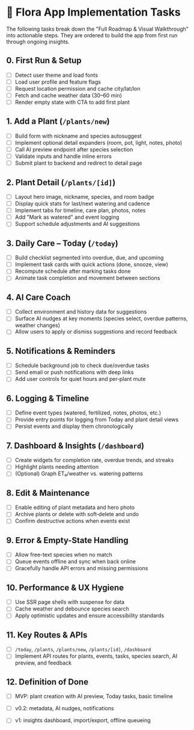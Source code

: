# 🌿 Flora App Implementation Tasks

The following tasks break down the "Full Roadmap & Visual Walkthrough" into actionable steps. They are ordered to build the app from first run through ongoing insights.

## 0. First Run & Setup
- [ ] Detect user theme and load fonts
- [ ] Load user profile and feature flags
- [ ] Request location permission and cache city/lat/lon
- [ ] Fetch and cache weather data (30–60 min)
- [ ] Render empty state with CTA to add first plant

## 1. Add a Plant (`/plants/new`)
- [ ] Build form with nickname and species autosuggest
- [ ] Implement optional detail expanders (room, pot, light, notes, photo)
- [ ] Call AI preview endpoint after species selection
- [ ] Validate inputs and handle inline errors
- [ ] Submit plant to backend and redirect to detail page

## 2. Plant Detail (`/plants/[id]`)
- [ ] Layout hero image, nickname, species, and room badge
- [ ] Display quick stats for last/next watering and cadence
- [ ] Implement tabs for timeline, care plan, photos, notes
- [ ] Add "Mark as watered" and event logging
- [ ] Support schedule adjustments and AI suggestions

## 3. Daily Care – Today (`/today`)
- [ ] Build checklist segmented into overdue, due, and upcoming
- [ ] Implement task cards with quick actions (done, snooze, view)
- [ ] Recompute schedule after marking tasks done
- [ ] Animate task completion and movement between sections

## 4. AI Care Coach
- [ ] Collect environment and history data for suggestions
- [ ] Surface AI nudges at key moments (species select, overdue patterns, weather changes)
- [ ] Allow users to apply or dismiss suggestions and record feedback

## 5. Notifications & Reminders
- [ ] Schedule background job to check due/overdue tasks
- [ ] Send email or push notifications with deep links
- [ ] Add user controls for quiet hours and per‑plant mute

## 6. Logging & Timeline
- [ ] Define event types (watered, fertilized, notes, photos, etc.)
- [ ] Provide entry points for logging from Today and plant detail views
- [ ] Persist events and display them chronologically

## 7. Dashboard & Insights (`/dashboard`)
- [ ] Create widgets for completion rate, overdue trends, and streaks
- [ ] Highlight plants needing attention
- [ ] (Optional) Graph ET₀/weather vs. watering patterns

## 8. Edit & Maintenance
- [ ] Enable editing of plant metadata and hero photo
- [ ] Archive plants or delete with soft‑delete and undo
- [ ] Confirm destructive actions when events exist

## 9. Error & Empty-State Handling
- [ ] Allow free-text species when no match
- [ ] Queue events offline and sync when back online
- [ ] Gracefully handle API errors and missing permissions

## 10. Performance & UX Hygiene
- [ ] Use SSR page shells with suspense for data
- [ ] Cache weather and debounce species search
- [ ] Apply optimistic updates and ensure accessibility standards

## 11. Key Routes & APIs
- [ ] `/today`, `/plants`, `/plants/new`, `/plants/[id]`, `/dashboard`
- [ ] Implement API routes for plants, events, tasks, species search, AI preview, and feedback

## 12. Definition of Done
- [ ] MVP: plant creation with AI preview, Today tasks, basic timeline
- [ ] v0.2: metadata, AI nudges, notifications
- [ ] v1: insights dashboard, import/export, offline queueing

